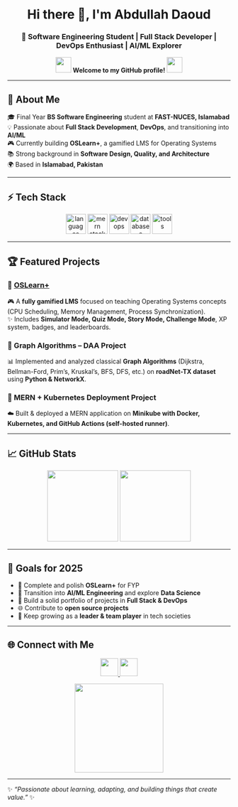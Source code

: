 <!-- Profile Header -->
<h1 align="center">Hi there 👋, I'm Abdullah Daoud</h1>
<h3 align="center">🚀 Software Engineering Student | Full Stack Developer | DevOps Enthusiast | AI/ML Explorer</h3>

<p align="center">
  <img src="https://media.giphy.com/media/hvRJCLFzcasrR4ia7z/giphy.gif" width="35">
  <b>Welcome to my GitHub profile!</b>
  <img src="https://media.giphy.com/media/hvRJCLFzcasrR4ia7z/giphy.gif" width="35">
</p>

---

## 🌟 About Me

🎓 Final Year **BS Software Engineering** student at **FAST-NUCES, Islamabad**  
💡 Passionate about **Full Stack Development**, **DevOps**, and transitioning into **AI/ML**  
🎮 Currently building **OSLearn+**, a gamified LMS for Operating Systems  
📚 Strong background in **Software Design, Quality, and Architecture**  
🌍 Based in **Islamabad, Pakistan**  

---

## ⚡ Tech Stack

<p align="center">
  <!-- Languages -->
  <img src="https://skillicons.dev/icons?i=cpp,java,py,js,ts,r" height="45" alt="languages"/>
  <!-- Frameworks -->
  <img src="https://skillicons.dev/icons?i=react,nodejs,express,mongodb" height="45" alt="mern stack"/>
  <!-- DevOps -->
  <img src="https://skillicons.dev/icons?i=docker,kubernetes,github,git,linux" height="45" alt="devops"/>
  <!-- Databases -->
  <img src="https://skillicons.dev/icons?i=mysql,postgres" height="45" alt="databases"/>
  <!-- Tools -->
  <img src="https://skillicons.dev/icons?i=figma,vscode" height="45" alt="tools"/>
</p>

---

## 🏆 Featured Projects

### 🔹 [OSLearn+](https://github.com/Abdullah-57)  
🎮 A **fully gamified LMS** focused on teaching Operating Systems concepts (CPU Scheduling, Memory Management, Process Synchronization).  
✨ Includes **Simulator Mode, Quiz Mode, Story Mode, Challenge Mode**, XP system, badges, and leaderboards.  

### 🔹 Graph Algorithms – DAA Project  
📊 Implemented and analyzed classical **Graph Algorithms** (Dijkstra, Bellman-Ford, Prim’s, Kruskal’s, BFS, DFS, etc.) on **roadNet-TX dataset** using **Python & NetworkX**.  

### 🔹 MERN + Kubernetes Deployment Project  
☁️ Built & deployed a MERN application on **Minikube with Docker, Kubernetes, and GitHub Actions (self-hosted runner)**.  

---

## 📈 GitHub Stats

<p align="center">
  <img src="https://github-readme-stats.vercel.app/api?username=Abdullah-57&show_icons=true&theme=tokyonight" height="160"/>
  <img src="https://github-readme-stats.vercel.app/api/top-langs/?username=Abdullah-57&layout=compact&theme=tokyonight" height="160"/>
</p>

---

## 🎯 Goals for 2025

- 🚀 Complete and polish **OSLearn+** for FYP  
- 🤖 Transition into **AI/ML Engineering** and explore **Data Science**  
- 📂 Build a solid portfolio of projects in **Full Stack & DevOps**  
- 🌐 Contribute to **open source projects**  
- 🎤 Keep growing as a **leader & team player** in tech societies  

---

## 🌐 Connect with Me

<p align="center">
  <a href="https://www.linkedin.com/in/abdullah-daoud-1b3857257">
    <img src="https://skillicons.dev/icons?i=linkedin" height="40"/>
  </a>
  <a href="https://github.com/Abdullah-57">
    <img src="https://skillicons.dev/icons?i=github" height="40"/>
  </a>
</p>

<p align="center">
  <img src="https://media.giphy.com/media/26AHONQ79FdWZhAI0/giphy.gif" width="200">
</p>

---

✨ *“Passionate about learning, adapting, and building things that create value.”* ✨
